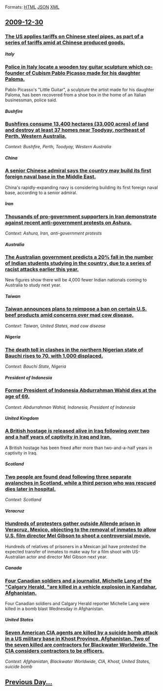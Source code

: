 
Formats: [HTML](2009/12/30/index.html)  [JSON](2009/12/30/index.json)  [XML](2009/12/30/index.xml)  

## [2009-12-30](/news/2009/12/30/index.md)

##### 
### [ The US applies tariffs on Chinese steel pipes, as part of a series of tariffs amid at Chinese produced goods. ](/news/2009/12/30/the-us-applies-tariffs-on-chinese-steel-pipes-as-part-of-a-series-of-tariffs-amid-at-chinese-produced-goods.md)
##### Italy
### [ Police in Italy locate a wooden toy guitar sculpture which co-founder of Cubism Pablo Picasso made for his daughter Paloma. ](/news/2009/12/30/police-in-italy-locate-a-wooden-toy-guitar-sculpture-which-co-founder-of-cubism-pablo-picasso-made-for-his-daughter-paloma.md)
Pablo Picasso&#039;s &#034;Little Guitar&#034;, a sculpture the artist made for his daughter Paloma, has been recovered from a shoe box in the home of an Italian businessman, police said.

##### Bushfire
### [ Bushfires consume 13,400 hectares (33,000 acres) of land and destroy at least 37 homes near Toodyay, northeast of Perth, Western Australia. ](/news/2009/12/30/bushfires-consume-13-400-hectares-33-000-acres-of-land-and-destroy-at-least-37-homes-near-toodyay-northeast-of-perth-western-australia.md)
_Context: Bushfire, Perth, Toodyay, Western Australia_

##### China
### [ A senior Chinese admiral says the country may build its first foreign naval base in the Middle East. ](/news/2009/12/30/a-senior-chinese-admiral-says-the-country-may-build-its-first-foreign-naval-base-in-the-middle-east.md)
China&#039;s rapidly-expanding navy is considering building its first foreign naval base, according to a senior admiral.

##### Iran
### [ Thousands of pro-government supporters in Iran demonstrate against recent anti-government protests on Ashura. ](/news/2009/12/30/thousands-of-pro-government-supporters-in-iran-demonstrate-against-recent-anti-government-protests-on-ashura.md)
_Context: Ashura, Iran, anti-government protests_

##### Australia
### [ The Australian government predicts a 20% fall in the number of Indian students studying in the country, due to a series of racist attacks earlier this year. ](/news/2009/12/30/the-australian-government-predicts-a-20-fall-in-the-number-of-indian-students-studying-in-the-country-due-to-a-series-of-racist-attacks-e.md)
New figures show there will be 4,000 fewer Indian nationals coming to Australia to study next year.

##### Taiwan
### [ Taiwan announces plans to reimpose a ban on certain U.S. beef products amid concerns over mad cow disease. ](/news/2009/12/30/taiwan-announces-plans-to-reimpose-a-ban-on-certain-u-s-beef-products-amid-concerns-over-mad-cow-disease.md)
_Context: Taiwan, United States, mad cow disease_

##### Nigeria
### [ The death toll in clashes in the northern Nigerian state of Bauchi rises to 70, with 1,000 displaced. ](/news/2009/12/30/the-death-toll-in-clashes-in-the-northern-nigerian-state-of-bauchi-rises-to-70-with-1-000-displaced.md)
_Context: Bauchi State, Nigeria_

##### President of Indonesia
### [ Former President of Indonesia Abdurrahman Wahid dies at the age of 69. ](/news/2009/12/30/former-president-of-indonesia-abdurrahman-wahid-dies-at-the-age-of-69.md)
_Context: Abdurrahman Wahid, Indonesia, President of Indonesia_

##### United Kingdom
### [ A British hostage is released alive in Iraq following over two and a half years of captivity in Iraq and Iran. ](/news/2009/12/30/a-british-hostage-is-released-alive-in-iraq-following-over-two-and-a-half-years-of-captivity-in-iraq-and-iran.md)
A British hostage has been freed after more than two-and-a-half years in captivity in Iraq.

##### Scotland
### [ Two people are found dead following three separate avalanches in Scotland, while a third person who was rescued dies later in hospital. ](/news/2009/12/30/two-people-are-found-dead-following-three-separate-avalanches-in-scotland-while-a-third-person-who-was-rescued-dies-later-in-hospital.md)
_Context: Scotland_

##### Veracruz
### [ Hundreds of protesters gather outside Allende prison in Veracruz, Mexico, objecting to the removal of inmates to allow U.S. film director Mel Gibson to shoot a controversial movie. ](/news/2009/12/30/hundreds-of-protesters-gather-outside-allende-prison-in-veracruz-mexico-objecting-to-the-removal-of-inmates-to-allow-u-s-film-director-m.md)
Hundreds of relatives of prisoners in a Mexican jail have protested the expected transfer of inmates to make way for a film shoot with US-Australian actor and director Mel Gibson next year.

##### Canada
### [ Four Canadian soldiers and a journalist, Michelle Lang of the "Calgary Herald, "are killed in a vehicle explosion in Kandahar, Afghanistan. ](/news/2009/12/30/four-canadian-soldiers-and-a-journalist-michelle-lang-of-the-calgary-herald-are-killed-in-a-vehicle-explosion-in-kandahar-afghanistan.md)
Four Canadian soldiers and Calgary Herald reporter Michelle Lang were killed in a bomb blast Wednesday in Afghanistan.

##### United States
### [ Seven American CIA agents are killed by a suicide bomb attack in a US military base in Khost Province, Afghanistan. Two of the seven killed are contractors for Blackwater Worldwide. The CIA considers contractors to be officers. ](/news/2009/12/30/seven-american-cia-agents-are-killed-by-a-suicide-bomb-attack-in-a-us-military-base-in-khost-province-afghanistan-two-of-the-seven-killed.md)
_Context: Afghanistan, Blackwater Worldwide, CIA, Khost, United States, suicide bomb_

## [Previous Day...](/news/2009/12/29/index.md)

